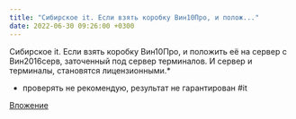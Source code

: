 ```yaml
---
title: "Сибирское it. Если взять коробку Вин10Про, и полож..."
date: 2022-06-30 09:26:00 +0300
---
```


Сибирское it. Если взять коробку Вин10Про, и положить её на сервер с Вин2016серв, заточенный под сервер терминалов. И сервер и терминалы, становятся лицензионными.*
* проверять не рекомендую, результат не гарантирован
#it

[Вложение](https://vk.com/photo41076938_457248711)
